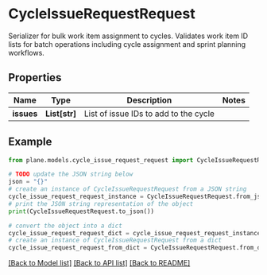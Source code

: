 # CycleIssueRequestRequest

Serializer for bulk work item assignment to cycles.  Validates work item ID lists for batch operations including cycle assignment and sprint planning workflows.

## Properties

Name | Type | Description | Notes
------------ | ------------- | ------------- | -------------
**issues** | **List[str]** | List of issue IDs to add to the cycle | 

## Example

```python
from plane.models.cycle_issue_request_request import CycleIssueRequestRequest

# TODO update the JSON string below
json = "{}"
# create an instance of CycleIssueRequestRequest from a JSON string
cycle_issue_request_request_instance = CycleIssueRequestRequest.from_json(json)
# print the JSON string representation of the object
print(CycleIssueRequestRequest.to_json())

# convert the object into a dict
cycle_issue_request_request_dict = cycle_issue_request_request_instance.to_dict()
# create an instance of CycleIssueRequestRequest from a dict
cycle_issue_request_request_from_dict = CycleIssueRequestRequest.from_dict(cycle_issue_request_request_dict)
```
[[Back to Model list]](../README.md#documentation-for-models) [[Back to API list]](../README.md#documentation-for-api-endpoints) [[Back to README]](../README.md)


